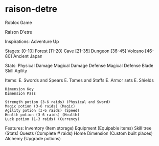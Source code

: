 # raison-detre

Roblox Game

Raison D'etre

Inspirations: Adventure Up

Stages:
	[0-10] Forest
	[11-20] Cave
	[21-35] Dungeon
	[36-45] Volcano
	[46-80] Ancient Japan

Stats:
	Physical Damage
	Magical Damage
	Defense
	Magical Defense
	Blade Skill
	Agility

Items:
	E. Swords and Spears
	E. Tomes and Staffs
	E. Armor sets
	E. Shields
	
	Dimension Key
	Dimension Pass
	
	Strength potion (3-6 raids) (Physical and Sword)
	Magic potion (3-6 raids) (Magic)
	Agility potion (3-6 raids) (Speed)
	Health potion (3-6 raids) (Health)
	Luck potion (1-3 raids) (Currency)
	
Features:
	Inventory (Item storage)
	Equipment (Equipable items)
	Skill tree (Stats)
	Quests (Complete # raids)
	Home Dimension (Custom built places)
	Alchemy (Upgrade potions)
